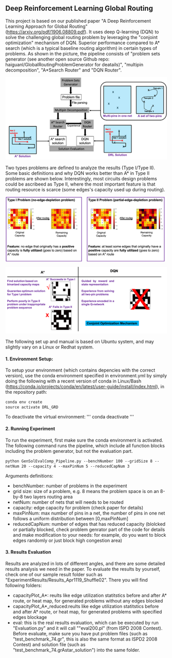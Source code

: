 
## Deep Reinforcement Learning Global Routing
This project is based on our published paper "A Deep Reinforcement Learning Approach for Global Routing" (https://arxiv.org/pdf/1906.08809.pdf).
It uses deep Q-learning (DQN) to solve the challenging global routing problem by leveraging the "conjoint optimization" mechanism  of DQN. Superior performance compared to A* search (which is a typical baseline routing algorithm) in certain types of problems. As shown in the picture, the pipeline consists of "problem sets generator (see another open source Github repo: haiguanl/GlobalRoutingProblemGenerator for deatails)", "multipin decomposition", "A*Search Router" and "DQN Router".
<p align="center">
<img src="Fig/Pipeline.png" alt="drawing" width="800">
</p>

Two types problems are defined to analyze the results (Type I/Type II). Some basic definitions and why DQN works better than A* in Type II problems are shown below. Interestingly, most circuits design problems could be ascribeed as Type II, where the most important feature is that routing resource is scarce (some edges's capacity used up during routing). 

<p align="center">
<img src="Fig/TwoTypeProblem.png" alt="drawing" width="800">
</p>
<p align="center">
<img src="Fig/ExplainTwoType.png" alt="drawing" width="800">
</p>

The following set up and manual is based on Ubuntu system, and may slightly vary on a Linux or Redhat system.
#### 1. Environment Setup:

To setup your environment (which contains depencies with the correct version), use the conda environment specified in environment.yml by simply doing the following with a recent version of conda in Linux/Bash (https://conda.io/projects/conda/en/latest/user-guide/install/index.html), in the repository path:
```
conda env create
source activate DRL_GRD
```
To deactivate the virtual environment:
'''
conda deactivate
'''

#### 2. Running Experiment
To run the experiment, first make sure the conda environment is activated. 
The following command runs the pipeline, which include all function blocks including the problem generator, but not the evaluation part. 
```
python GenSolEvalComp_Pipeline.py --benchNumber 100 --gridSize 8 --netNum 20 --capacity 4 --maxPinNum 5 --reducedCapNum 3
```
Arguments definitions:
- benchNumber: number of problems in the experiment
- grid size: size of a problem, e.g. 8 means the problem space is on an 8-by-8 two layers routing area
- netNum: number of nets that will needs to be routed
- capacity: edge capacity for problem (check paper for details)
- maxPinNum: max number of pins in a net, the number of pins in one net follows a uniform distribution between [0,maxPinNum]
- reducedCapNum: number of edges that has reduced capacity (blolcked or partially blocked, check problem genrator part of the code for details and make modification to your needs: for example, do you want to block edges randomly or just block high congestion area)

#### 3. Results Evaluation
Results are analyzed in lots of different angles, and there are some detailed results analysis we need in the paper.
To evaluate the results by yourself, check one of our sample result folder such as "ExperimentResults/Results_Apr1119_Shuffle02". There you will find following folders:
- capacityPlot_A*: reults like edge utilization statitstics before and after A* route, or heat map, for generated problems without any edges blocked
- capacityPlot_A*_reduced:reults like edge utilization statitstics before and after A* route, or heat map,  for generated problems with specified edges blockage
- eval: this is the real results evaluation, which can be executed by run "Evaluation.py" and it will call ""eval200.pl" (from ISPD 2008 Contest). Before evaluate, make sure you have put problem files (such as "test_benchmark_74.gr", this is also the same format as ISPD2 2008 Contest) and solution file (such as "test_benchmark_74.grAstar_solution") into the same folder.





